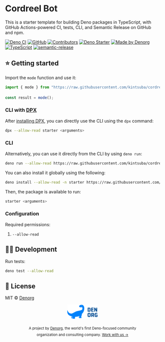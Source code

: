# Cordreel Bot

This is a starter template for building Deno packages in TypeScript, with GitHub Actions-powered CI, tests, CLI, and Semantic Release on GitHub and npm.

[![Deno CI](https://github.com/kintsuba/cordreel-bot-deno/workflows/Deno%20CI/badge.svg)](https://github.com/kintsuba/cordreel-bot-deno/actions)
[![GitHub](https://img.shields.io/github/license/kintsuba/cordreel-bot-deno)](https://github.com/kintsuba/cordreel-bot-deno/blob/master/LICENSE)
[![Contributors](https://img.shields.io/github/contributors/kintsuba/cordreel-bot-deno)](https://github.com/kintsuba/cordreel-bot-deno/graphs/contributors)
[![Deno Starter](https://img.shields.io/badge/deno-starter-brightgreen)](https://denorg.github.io/starter/)
[![Made by Denorg](https://img.shields.io/badge/made%20by-denorg-0082fb)](https://github.com/denorg)
[![TypeScript](https://img.shields.io/badge/types-TypeScript-blue)](https://github.com/kintsuba/cordreel-bot-deno)
[![semantic-release](https://img.shields.io/badge/%20%20%F0%9F%93%A6%F0%9F%9A%80-semantic--release-e10079.svg)](https://github.com/semantic-release/semantic-release)

## ⭐ Getting started

Import the `mode` function and use it:

```ts
import { mode } from "https://raw.githubusercontent.com/kintsuba/cordreel-bot-deno/master/mod.ts";

const result = mode();
```

### CLI with [DPX](https://github.com/denorg/dpx)

After [installing DPX](https://github.com/denorg/dpx), you can directly use the CLI using the `dpx` command:

```bash
dpx --allow-read starter <arguments>
```

### CLI

Alternatively, you can use it directly from the CLI by using `deno run`:

```bash
deno run --allow-read https://raw.githubusercontent.com/kintsuba/cordreel-bot-deno/master/cli.ts <arguments>
```

You can also install it globally using the following:

```bash
deno install --allow-read -n starter https://raw.githubusercontent.com/kintsuba/cordreel-bot-deno/master/cli.ts
```

Then, the package is available to run:

```bash
starter <arguments>
```

### Configuration

Required permissions:

1. `--allow-read`

## 👩‍💻 Development

Run tests:

```bash
deno test --allow-read
```

## 📄 License

MIT © [Denorg](https://den.org.in)

<p align="center">
  <a href="https://den.org.in">
    <img width="100" alt="" src="https://raw.githubusercontent.com/denorg/denorg/master/logo.svg">
  </a>
</p>
<p align="center">
  <sub>A project by <a href="https://den.org.in">Denorg</a>, the world's first Deno-focused community<br>organization and consulting company. <a href="https://den.org.in">Work with us →</a></sub>
</p>
